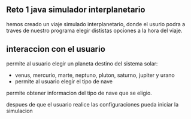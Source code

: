 ## Reto 1 java simulador interplanetario 

hemos creado un viaje simulado interplanetario, donde el usurio podra a traves de nuestro programa elegir dististas opciones a la hora del viaje.

## interaccion con el usuario

permite al usuario elegir un planeta destino del sistema solar:

- venus, mercurio, marte, neptuno, pluton, saturno, jupiter y urano
- permite al usuario elegir el tipo de nave 

permite obtener informacion del tipo de nave que se eligio.

despues de que el usuario realice las configuraciones pueda iniciar la simulacion 



